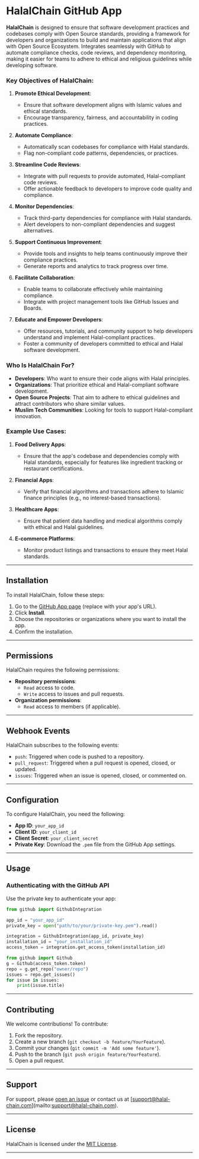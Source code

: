 # HalalChain GitHub App

**HalalChain** is designed to ensure that software development practices and codebases comply with Open Source standards, providing a framework for developers and organizations to build and maintain applications that align with Open Source Ecosystem. Integrates seamlessly with GitHub to automate compliance checks, code reviews, and dependency monitoring, making it easier for teams to adhere to ethical and religious guidelines while developing software.

### Key Objectives of HalalChain:
1. **Promote Ethical Development**:
   - Ensure that software development aligns with Islamic values and ethical standards.
   - Encourage transparency, fairness, and accountability in coding practices.

2. **Automate Compliance**:
   - Automatically scan codebases for compliance with Halal standards.
   - Flag non-compliant code patterns, dependencies, or practices.

3. **Streamline Code Reviews**:
   - Integrate with pull requests to provide automated, Halal-compliant code reviews.
   - Offer actionable feedback to developers to improve code quality and compliance.

4. **Monitor Dependencies**:
   - Track third-party dependencies for compliance with Halal standards.
   - Alert developers to non-compliant dependencies and suggest alternatives.

5. **Support Continuous Improvement**:
   - Provide tools and insights to help teams continuously improve their compliance practices.
   - Generate reports and analytics to track progress over time.

6. **Facilitate Collaboration**:
   - Enable teams to collaborate effectively while maintaining compliance.
   - Integrate with project management tools like GitHub Issues and Boards.

7. **Educate and Empower Developers**:
   - Offer resources, tutorials, and community support to help developers understand and implement Halal-compliant practices.
   - Foster a community of developers committed to ethical and Halal software development.

### Who Is HalalChain For?
- **Developers**: Who want to ensure their code aligns with Halal principles.
- **Organizations**: That prioritize ethical and Halal-compliant software development.
- **Open Source Projects**: That aim to adhere to ethical guidelines and attract contributors who share similar values.
- **Muslim Tech Communities**: Looking for tools to support Halal-compliant innovation.

### Example Use Cases:
1. **Food Delivery Apps**:
   - Ensure that the app's codebase and dependencies comply with Halal standards, especially for features like ingredient tracking or restaurant certifications.

2. **Financial Apps**:
   - Verify that financial algorithms and transactions adhere to Islamic finance principles (e.g., no interest-based transactions).

3. **Healthcare Apps**:
   - Ensure that patient data handling and medical algorithms comply with ethical and Halal guidelines.

4. **E-commerce Platforms**:
   - Monitor product listings and transactions to ensure they meet Halal standards.

---

## Installation
To install HalalChain, follow these steps:

1. Go to the [GitHub App page](#) (replace with your app's URL).
2. Click **Install**.
3. Choose the repositories or organizations where you want to install the app.
4. Confirm the installation.

---

## Permissions
HalalChain requires the following permissions:
- **Repository permissions**:
  - `Read` access to code.
  - `Write` access to issues and pull requests.
- **Organization permissions**:
  - `Read` access to members (if applicable).

---

## Webhook Events
HalalChain subscribes to the following events:
- `push`: Triggered when code is pushed to a repository.
- `pull_request`: Triggered when a pull request is opened, closed, or updated.
- `issues`: Triggered when an issue is opened, closed, or commented on.

---

## Configuration
To configure HalalChain, you need the following:
- **App ID**: `your_app_id`
- **Client ID**: `your_client_id`
- **Client Secret**: `your_client_secret`
- **Private Key**: Download the `.pem` file from the GitHub App settings.

---

## Usage
### Authenticating with the GitHub API
Use the private key to authenticate your app:

```python
from github import GithubIntegration

app_id = "your_app_id"
private_key = open("path/to/your/private-key.pem").read()

integration = GithubIntegration(app_id, private_key)
installation_id = "your_installation_id"
access_token = integration.get_access_token(installation_id)

from github import Github
g = Github(access_token.token)
repo = g.get_repo("owner/repo")
issues = repo.get_issues()
for issue in issues:
    print(issue.title)
```

---

## Contributing
We welcome contributions! To contribute:
1. Fork the repository.
2. Create a new branch (`git checkout -b feature/YourFeature`).
3. Commit your changes (`git commit -m 'Add some feature'`).
4. Push to the branch (`git push origin feature/YourFeature`).
5. Open a pull request.

---

## Support
For support, please [open an issue](#) or contact us at [[support@halal-chain.com](mailto:support@halal-chain.com)](mailto:[support@halal-chain.com](mailto:support@halal-chain.com)).

---

## License
HalalChain is licensed under the [MIT License](LICENSE).

---

